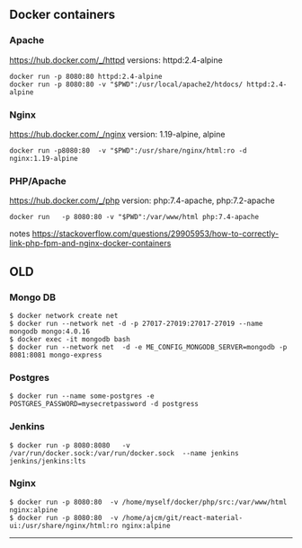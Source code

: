 ## Docker containers

### Apache
https://hub.docker.com/_/httpd
versions: httpd:2.4-alpine

```
docker run -p 8080:80 httpd:2.4-alpine
docker run -p 8080:80 -v "$PWD":/usr/local/apache2/htdocs/ httpd:2.4-alpine
```

### Nginx
https://hub.docker.com/_/nginx
version: 1.19-alpine, alpine

```
docker run -p8080:80  -v "$PWD":/usr/share/nginx/html:ro -d nginx:1.19-alpine
```

### PHP/Apache
https://hub.docker.com/_/php
version: php:7.4-apache, php:7.2-apache

```
docker run   -p 8080:80 -v "$PWD":/var/www/html php:7.4-apache
```
notes
https://stackoverflow.com/questions/29905953/how-to-correctly-link-php-fpm-and-nginx-docker-containers


## OLD

### Mongo DB
```
$ docker network create net
$ docker run --network net -d -p 27017-27019:27017-27019 --name mongodb mongo:4.0.16
$ docker exec -it mongodb bash
$ docker run --network net  -d -e ME_CONFIG_MONGODB_SERVER=mongodb -p 8081:8081 mongo-express
```


### Postgres 
```
$ docker run --name some-postgres -e POSTGRES_PASSWORD=mysecretpassword -d postgress
```

### Jenkins
```
$ docker run -p 8080:8080   -v /var/run/docker.sock:/var/run/docker.sock  --name jenkins jenkins/jenkins:lts
```


### Nginx
```
$ docker run -p 8080:80  -v /home/myself/docker/php/src:/var/www/html nginx:alpine
$ docker run -p 8080:80  -v /home/ajcm/git/react-material-ui:/usr/share/nginx/html:ro nginx:alpine
```

---